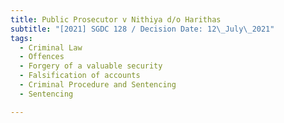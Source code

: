 ```yaml
---
title: Public Prosecutor v Nithiya d/o Harithas
subtitle: "[2021] SGDC 128 / Decision Date: 12\_July\_2021"
tags:
  - Criminal Law
  - Offences
  - Forgery of a valuable security
  - Falsification of accounts
  - Criminal Procedure and Sentencing
  - Sentencing

---
```

